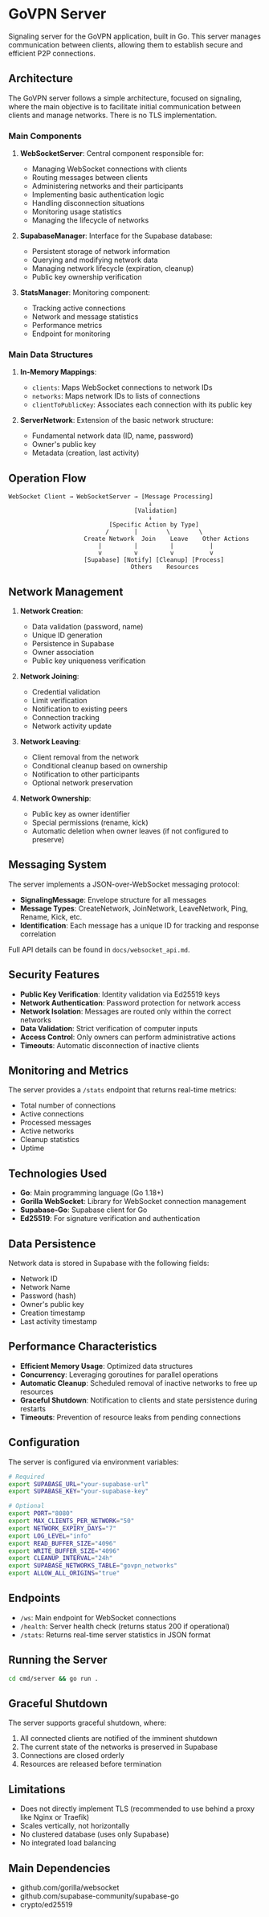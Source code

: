 # GoVPN Server

Signaling server for the GoVPN application, built in Go. This server manages communication between clients, allowing them to establish secure and efficient P2P connections.

## Architecture

The GoVPN server follows a simple architecture, focused on signaling, where the main objective is to facilitate initial communication between clients and manage networks. There is no TLS implementation.

### Main Components

1. **WebSocketServer**: Central component responsible for:
   - Managing WebSocket connections with clients
   - Routing messages between clients
   - Administering networks and their participants
   - Implementing basic authentication logic
   - Handling disconnection situations
   - Monitoring usage statistics
   - Managing the lifecycle of networks

2. **SupabaseManager**: Interface for the Supabase database:
   - Persistent storage of network information
   - Querying and modifying network data
   - Managing network lifecycle (expiration, cleanup)
   - Public key ownership verification

3. **StatsManager**: Monitoring component:
   - Tracking active connections
   - Network and message statistics
   - Performance metrics
   - Endpoint for monitoring

### Main Data Structures

1. **In-Memory Mappings**:
   - `clients`: Maps WebSocket connections to network IDs
   - `networks`: Maps network IDs to lists of connections
   - `clientToPublicKey`: Associates each connection with its public key

2. **ServerNetwork**: Extension of the basic network structure:
   - Fundamental network data (ID, name, password)
   - Owner's public key
   - Metadata (creation, last activity)

## Operation Flow

```
WebSocket Client → WebSocketServer → [Message Processing]
                                       ↓
                                   [Validation]
                                       ↓
                            [Specific Action by Type]
                           /       |        \        \
                     Create Network  Join    Leave    Other Actions
                         |         |         |          |
                         v         v         v          v
                     [Supabase] [Notify] [Cleanup] [Process]
                                  Others    Resources
```

## Network Management

1. **Network Creation**:
   - Data validation (password, name)
   - Unique ID generation
   - Persistence in Supabase
   - Owner association
   - Public key uniqueness verification

2. **Network Joining**:
   - Credential validation
   - Limit verification
   - Notification to existing peers
   - Connection tracking
   - Network activity update

3. **Network Leaving**:
   - Client removal from the network
   - Conditional cleanup based on ownership
   - Notification to other participants
   - Optional network preservation

4. **Network Ownership**:
   - Public key as owner identifier
   - Special permissions (rename, kick)
   - Automatic deletion when owner leaves (if not configured to preserve)

## Messaging System

The server implements a JSON-over-WebSocket messaging protocol:

- **SignalingMessage**: Envelope structure for all messages
- **Message Types**: CreateNetwork, JoinNetwork, LeaveNetwork, Ping, Rename, Kick, etc.
- **Identification**: Each message has a unique ID for tracking and response correlation

Full API details can be found in `docs/websocket_api.md`.

## Security Features

- **Public Key Verification**: Identity validation via Ed25519 keys
- **Network Authentication**: Password protection for network access
- **Network Isolation**: Messages are routed only within the correct networks
- **Data Validation**: Strict verification of computer inputs
- **Access Control**: Only owners can perform administrative actions
- **Timeouts**: Automatic disconnection of inactive clients

## Monitoring and Metrics

The server provides a `/stats` endpoint that returns real-time metrics:

- Total number of connections
- Active connections
- Processed messages
- Active networks
- Cleanup statistics
- Uptime

## Technologies Used

- **Go**: Main programming language (Go 1.18+)
- **Gorilla WebSocket**: Library for WebSocket connection management
- **Supabase-Go**: Supabase client for Go
- **Ed25519**: For signature verification and authentication

## Data Persistence

Network data is stored in Supabase with the following fields:
- Network ID
- Network Name
- Password (hash)
- Owner's public key
- Creation timestamp
- Last activity timestamp

## Performance Characteristics

- **Efficient Memory Usage**: Optimized data structures
- **Concurrency**: Leveraging goroutines for parallel operations
- **Automatic Cleanup**: Scheduled removal of inactive networks to free up resources
- **Graceful Shutdown**: Notification to clients and state persistence during restarts
- **Timeouts**: Prevention of resource leaks from pending connections

## Configuration

The server is configured via environment variables:

```bash
# Required
export SUPABASE_URL="your-supabase-url"
export SUPABASE_KEY="your-supabase-key"

# Optional
export PORT="8080"
export MAX_CLIENTS_PER_NETWORK="50"
export NETWORK_EXPIRY_DAYS="7"
export LOG_LEVEL="info"
export READ_BUFFER_SIZE="4096"
export WRITE_BUFFER_SIZE="4096"
export CLEANUP_INTERVAL="24h"
export SUPABASE_NETWORKS_TABLE="govpn_networks"
export ALLOW_ALL_ORIGINS="true"
```

## Endpoints

- `/ws`: Main endpoint for WebSocket connections
- `/health`: Server health check (returns status 200 if operational)
- `/stats`: Returns real-time server statistics in JSON format

## Running the Server

```bash
cd cmd/server && go run .
```

## Graceful Shutdown

The server supports graceful shutdown, where:

1. All connected clients are notified of the imminent shutdown
2. The current state of the networks is preserved in Supabase
3. Connections are closed orderly
4. Resources are released before termination

## Limitations

- Does not directly implement TLS (recommended to use behind a proxy like Nginx or Traefik)
- Scales vertically, not horizontally
- No clustered database (uses only Supabase)
- No integrated load balancing

## Main Dependencies

- github.com/gorilla/websocket
- github.com/supabase-community/supabase-go
- crypto/ed25519
